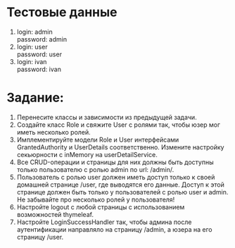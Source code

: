 # Тестовые данные
1. login: admin </br> password: admin
2. login: user </br> password: user
3. login: ivan </br> password: ivan

# Задание:
1. Перенесите классы и зависимости из предыдущей задачи. </br>
2. Создайте класс Role и свяжите User с ролями так, чтобы юзер мог иметь несколько ролей. </br>
3. Имплементируйте модели Role и User интерфейсами GrantedAuthority и UserDetails соответственно. Измените настройку секьюрности с inMemory на userDetailService. </br>
4. Все CRUD-операции и страницы для них должны быть доступны только пользователю с ролью admin по url: /admin/. </br>
5. Пользователь с ролью user должен иметь доступ только к своей домашней странице /user, где выводятся его данные. Доступ к этой странице должен быть только у пользователей с ролью user и admin. Не забывайте про несколько ролей у пользователя! </br>
6. Настройте logout с любой страницы с использованием возможностей thymeleaf. </br>
7. Настройте LoginSuccessHandler так, чтобы админа после аутентификации направляло на страницу /admin, а юзера на его страницу /user.
